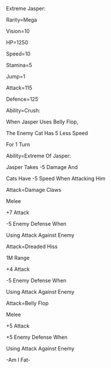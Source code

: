 Extreme Jasper:

Rarity=Mega

Vision=10

HP=1250

Speed=10

Stamina=5

Jump=1

Attack=115

Defence=125

Ability=Crush:

When Jasper Uses Belly Flop,

The Enemy Cat Has 5 Less Speed

For 1 Turn

Ability=Extreme Of Jasper:

Jasper Takes -5 Damage And

Cats Have -5 Speed When Attacking Him

Attack=Damage Claws

Melee

+7 Attack

-5 Enemy Defense When 

Using Attack Against Enemy

Attack=Dreaded Hiss

1M Range

+4 Attack

-5 Enemy Defense When

Using Attack Against Enemy

Attack=Belly Flop

Melee

+5 Attack

+5 Enemy Defense When 

Using Attack Against Enemy

-Am I Fat-
